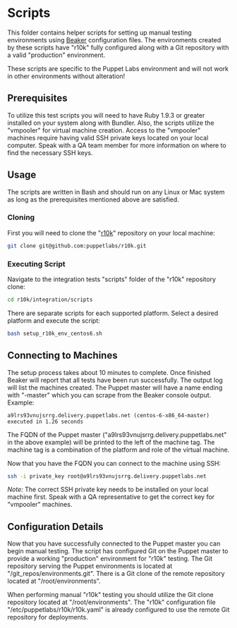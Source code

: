 Scripts
=======

This folder contains helper scripts for setting up manual testing environments
using [Beaker](https://github.com/puppetlabs/beaker) configuration files. The
environments created by these scripts have "r10k" fully configured along with
a Git repository with a valid "production" environment.

These scripts are specific to the Puppet Labs environment and will not work in
other environments without alteration!

## Prerequisites

To utilize this test scripts you will need to have Ruby 1.9.3 or greater
installed on your system along with Bundler. Also, the scripts utilize the
"vmpooler" for virtual machine creation. Access to the "vmpooler" machines
require having valid SSH private keys located on your local computer. Speak
with a QA team member for more information on where to find the necessary
SSH keys.

## Usage

The scripts are written in Bash and should run on any Linux or Mac system as
long as the prerequisites mentioned above are satisfied.

### Cloning

First you will need to clone the "[r10k](https://github.com/puppetlabs/r10k)" repository on your local machine:

```bash
git clone git@github.com:puppetlabs/r10k.git
```

### Executing Script

Navigate to the integration tests "scripts" folder of the "r10k" repository
clone:

```bash
cd r10k/integration/scripts
```

There are separate scripts for each supported platform. Select a desired
platform and execute the script:

```bash
bash setup_r10k_env_centos6.sh
```

## Connecting to Machines

The setup process takes about 10 minutes to complete. Once finished Beaker
will report that all tests have been run successfully. The output log will
list the machines created. The Puppet master will have a name ending with
"-master" which you can scrape from the Beaker console output. Example:

```
a9lrs93vnujsrrg.delivery.puppetlabs.net (centos-6-x86_64-master) executed in 1.26 seconds
```

The FQDN of the Puppet master ("a9lrs93vnujsrrg.delivery.puppetlabs.net" in the
above example) will be printed to the left of the machine tag. The machine tag
is a combination of the platform and role of the virtual machine.

Now that you have the FQDN you can connect to the machine using SSH:

```bash
ssh -i private_key root@a9lrs93vnujsrrg.delivery.puppetlabs.net
```

*Note:* The correct SSH private key needs to be installed on your local machine
first. Speak with a QA representative to get the correct key for "vmpooler"
machines.

## Configuration Details

Now that you have successfully connected to the Puppet master you can begin
manual testing. The script has configured Git on the Puppet master to provide
a working "production" environment for "r10k" testing. The Git repository
serving the Puppet environments is located at "/git_repos/environments.git".
There is a Git clone of the remote repository located at "/root/environments".

When performing manual "r10k" testing you should utilize the Git clone
repository located at "/root/environments". The "r10k" configuration file
"/etc/puppetlabs/r10k/r10k.yaml" is already configured to use the remote Git
repository for deployments.
